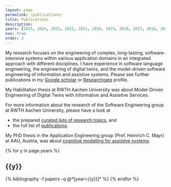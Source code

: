 ```yaml
---
layout: page
permalink: /publications/
title: Publications
description: 
years: [2025, 2024, 2023, 2022, 2021, 2020, 2019, 2018, 2017, 2016, 2015, 2014, 2013, 2012]
nav: true
order: 3
---
```


My research focuses on the engineering of complex, long-lasting, software-intensive systems 
within various application domains in an integrated approach with different disciplines. 
I have experience in software language engineering, the engineering of digital twins, 
and the model-driven software engineering of information and assistive systems. 
Please see further publications in my 
[Google scholar](https://scholar.google.com/citations?user=9f-nXdcAAAAJ&hl=de) or 
[Researchgate](https://www.researchgate.net/profile/Judith_Michael) profile. 

My Habilitation thesis at RWTH Aachen University was about Model-Driven Engineering of Digital
Twins with Informative and Assistive Services. 

For more information about the research of the Software Engineering group at RWTH Aachen University, 
please have a look at 
* the prepared [curated lists of research topics](http://www.se-rwth.de/topics/), and
* the full list of [publications](http://www.se-rwth.de/publications/).

My PhD thesis in the Application Engineering group (Prof. Heinrich C. Mayr) at AAU, Austria, was about
[cognitive modelling for assistive systems](http://netlibrary.aau.at/obvuklhs/content/titleinfo/2410412).

<div class="publications">

{% for y in page.years %}
  <h2 class="year">{{y}}</h2>
  {% bibliography -f papers -q @*[year={{y}}]* %}
{% endfor %}

</div>

